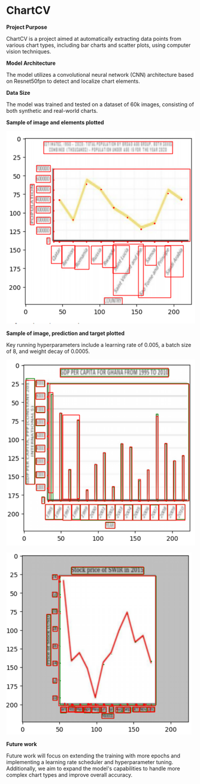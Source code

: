 # ChartCV

**Project Purpose**

ChartCV is a project aimed at automatically extracting data points from various chart types, including bar charts and scatter plots, using computer vision techniques.

**Model Architecture**

The model utilizes a convolutional neural network (CNN) architecture based on Resnet50fpn to detect and localize chart elements.

**Data Size**

The model was trained and tested on a dataset of 60k images, consisting of both synthetic and real-world charts. 

**Sample of image and elements plotted**

![target_chart](images/target.png)

**Sample of image, prediction and target plotted**

Key running hyperparameters include a learning rate of 0.005, a batch size of 8, and weight decay of 0.0005.
    
![bar_chart](images/bar_chart.png)

![line_chart](images/line_chart.png)

**Future work**

Future work will focus on extending the training with more epochs and implementing a learning rate scheduler and hyperparameter tuning. Additionally, we aim to expand the model's capabilities to handle more complex chart types and improve overall accuracy.

